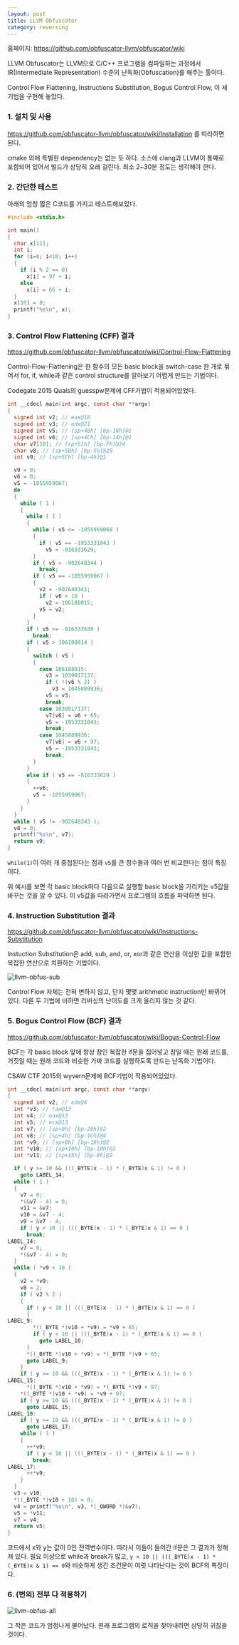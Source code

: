 ```yaml
---
layout: post
title: LLVM Obfuscator
category: reversing
---
```


홈페이지: <https://github.com/obfuscator-llvm/obfuscator/wiki>

LLVM Obfuscator는 LLVM으로 C/C++ 프로그램을 컴파일하는 과정에서 IR(Intermediate Representation) 수준의 난독화(Obfuscation)를 해주는 툴이다.

Control Flow Flattening, Instructions Substitution, Bogus Control Flow, 이 세 기법을 구현해 놓았다.

### 1. 설치 및 사용

<https://github.com/obfuscator-llvm/obfuscator/wiki/Installation> 를 따라하면 된다.

cmake 외에 특별한 dependency는 없는 듯 하다. 소스에 clang과 LLVM이 통째로 포함되어 있어서 빌드가 상당히 오래 걸린다. 최소 2~30분 정도는 생각해야 한다.

<!--more-->

### 2. 간단한 테스트

아래의 엄청 짧은 C코드를 가지고 테스트해보았다.

```c
#include <stdio.h>

int main()
{
  char x[11];
  int i;
  for (i=0; i<10; i++)
  {
    if (i % 2 == 0)
      x[i] = 97 + i;
    else
      x[i] = 65 + i;
  }
  x[10] = 0;
  printf("%s\n", x);
}
```

### 3. Control Flow Flattening (CFF) 결과

<https://github.com/obfuscator-llvm/obfuscator/wiki/Control-Flow-Flattening>

Control-Flow-Flattening은 한 함수의 모든 basic block을 switch-case 한 개로 묶어서 for, if, while과 같은 control structure를 알아보기 어렵게 만드는 기법이다.

Codegate 2015 Quals의 guesspw문제에 CFF기법이 적용되어있었다.

```c
int __cdecl main(int argc, const char **argv)
{
  signed int v2; // eax@18
  signed int v3; // edx@21
  signed int v5; // [sp+48h] [bp-18h]@1
  signed int v6; // [sp+4Ch] [bp-14h]@1
  char v7[10]; // [sp+51h] [bp-Fh]@24
  char v8; // [sp+5Bh] [bp-5h]@28
  int v9; // [sp+5Ch] [bp-4h]@1

  v9 = 0;
  v6 = 0;
  v5 = -1055959067;
  do
  {
    while ( 1 )
    {
      while ( 1 )
      {
        while ( v5 <= -1055959068 )
        {
          if ( v5 == -1953331043 )
            v5 = -816333629;
        }
        if ( v5 > -902648344 )
          break;
        if ( v5 == -1055959067 )
        {
          v2 = -902648343;
          if ( v6 < 10 )
            v2 = 106188015;
          v5 = v2;
        }
      }
      if ( v5 <= -816333630 )
        break;
      if ( v5 > 106188014 )
      {
        switch ( v5 )
        {
          case 106188015:
            v3 = 1039917137;
            if ( !(v6 % 2) )
              v3 = 1045889936;
            v5 = v3;
            break;
          case 1039917137:
            v7[v6] = v6 + 65;
            v5 = -1953331043;
            break;
          case 1045889936:
            v7[v6] = v6 + 97;
            v5 = -1953331043;
            break;
        }
      }
      else if ( v5 == -816333629 )
      {
        ++v6;
        v5 = -1055959067;
      }
    }
  }
  while ( v5 != -902648343 );
  v8 = 0;
  printf("%s\n", v7);
  return v9;
}
```

`while(1)`이 여러 개 중첩된다는 점과 `v5`를 큰 정수들과 여러 번 비교한다는 점이 특징이다.

위 예시를 보면 각 basic block마다 다음으로 실행할 basic block을 가리키는 v5값을 바꾸는 것을 알 수 있다. 이 v5값을 따라가면서 프로그램의 흐름을 파악하면 된다.

### 4. Instruction Substitution 결과

<https://github.com/obfuscator-llvm/obfuscator/wiki/Instructions-Substitution>

Instuction Substitution은 add, sub, and, or, xor과 같은 연산을 이상한 값을 포함한 복잡한 연산으로 치환하는 기법이다.

![llvm-obfus-sub](/assets/2015/10/llvm-obfus-sub.jpeg)

Control Flow 자체는 전혀 변하지 않고, 단지 몇몇 arithmetic instruction만 바뀌어 있다. 다른 두 기법에 비하면 리버싱의 난이도를 크게 올리지 않는 것 같다.

### 5. Bogus Control Flow (BCF) 결과

<https://github.com/obfuscator-llvm/obfuscator/wiki/Bogus-Control-Flow>

BCF는 각 basic block 앞에 항상 참인 복잡한 if문을 집어넣고 참일 때는 원래 코드를, 거짓일 때는 원래 코드와 비슷한 가짜 코드를 실행하도록 만드는 난독화 기법이다.

CSAW CTF 2015의 wyvern문제에 BCF기법이 적용되어있었다.

```c
int __cdecl main(int argc, const char **argv)
{
  signed int v2; // edx@4
  int *v3; // rax@13
  int v4; // eax@13
  int v5; // ecx@13
  int v7; // [sp+0h] [bp-20h]@2
  int v8; // [sp+4h] [bp-1Ch]@4
  int *v9; // [sp+8h] [bp-18h]@2
  int *v10; // [sp+10h] [bp-10h]@2
  int *v11; // [sp+18h] [bp-8h]@2

  if ( y >= 10 && (((_BYTE)x - 1) * (_BYTE)x & 1) != 0 )
    goto LABEL_14;
  while ( 1 )
  {
    v7 = 0;
    *(&v7 - 4) = 0;
    v11 = &v7;
    v10 = &v7 - 4;
    v9 = &v7 - 4;
    if ( y < 10 || (((_BYTE)x - 1) * (_BYTE)x & 1) == 0 )
      break;
LABEL_14:
    v7 = 0;
    *(&v7 - 4) = 0;
  }
  while ( *v9 < 10 )
  {
    v2 = *v9;
    v8 = 2;
    if ( v2 % 2 )
    {
      if ( y < 10 || (((_BYTE)x - 1) * (_BYTE)x & 1) == 0 )
      {
LABEL_9:
        *((_BYTE *)v10 + *v9) = *v9 + 65;
        if ( y < 10 || (((_BYTE)x - 1) * (_BYTE)x & 1) == 0 )
          goto LABEL_10;
      }
      *((_BYTE *)v10 + *v9) = *(_BYTE *)v9 + 65;
      goto LABEL_9;
    }
    if ( y >= 10 && (((_BYTE)x - 1) * (_BYTE)x & 1) != 0 )
LABEL_15:
      *((_BYTE *)v10 + *v9) = *(_BYTE *)v9 + 97;
    *((_BYTE *)v10 + *v9) = *v9 + 97;
    if ( y >= 10 && (((_BYTE)x - 1) * (_BYTE)x & 1) != 0 )
      goto LABEL_15;
LABEL_10:
    if ( y >= 10 && (((_BYTE)x - 1) * (_BYTE)x & 1) != 0 )
      goto LABEL_17;
    while ( 1 )
    {
      ++*v9;
      if ( y < 10 || (((_BYTE)x - 1) * (_BYTE)x & 1) == 0 )
        break;
LABEL_17:
      ++*v9;
    }
  }
  v3 = v10;
  *((_BYTE *)v10 + 10) = 0;
  v4 = printf("%s\n", v3, *(_QWORD *)&v7);
  v5 = *v11;
  v7 = v4;
  return v5;
}
```

코드에서 x와 y는 값이 0인 전역변수이다. 따라서 이들이 들어간 if문은 그 결과가 정해져 있다. 필요 이상으로 while과 break가 많고, `y < 10 || (((_BYTE)x - 1) * (_BYTE)x & 1) == 0`와 비슷하게 생긴 조건문이 여럿 나타난다는 것이 BCF의 특징이다.

### 6. (번외) 전부 다 적용하기

![llvm-obfus-all](/assets/2015/10/llvm-obfus-all.png)

그 작은 코드가 엄청나게 불어났다. 원래 프로그램의 로직을 찾아내려면 상당히 귀찮을 것이다.

